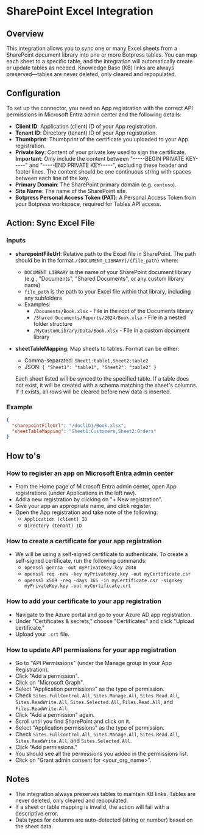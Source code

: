 # SharePoint Excel Integration

## Overview

This integration allows you to sync one or many Excel sheets from a SharePoint document library into one or more Botpress tables. You can map each sheet to a specific table, and the integration will automatically create or update tables as needed. Knowledge Base (KB) links are always preserved—tables are never deleted, only cleared and repopulated.

## Configuration

To set up the connector, you need an App registration with the correct API permissions in Microsoft Entra admin center and the following details:

- **Client ID**: Application (client) ID of your App registration.
- **Tenant ID**: Directory (tenant) ID of your App registration.
- **Thumbprint**: Thumbprint of the certificate you uploaded to your App registration.
- **Private key**: Content of your private key used to sign the certificate. **Important**: Only include the content between "-----BEGIN PRIVATE KEY-----" and "-----END PRIVATE KEY-----", excluding these header and footer lines. The content should be one continuous string with spaces between each line of the key.
- **Primary Domain**: The SharePoint primary domain (e.g. `contoso`).
- **Site Name**: The name of the SharePoint site.
- **Botpress Personal Access Token (PAT)**: A Personal Access Token from your Botpress workspace, required for Tables API access.

## Action: Sync Excel File

### Inputs
- **sharepointFileUrl**: Relative path to the Excel file in SharePoint. The path should be in the format `/{DOCUMENT_LIBRARY}/{file_path}` where:
  - `DOCUMENT_LIBRARY` is the name of your SharePoint document library (e.g., "Documents", "Shared Documents", or any custom library name)
  - `file_path` is the path to your Excel file within that library, including any subfolders
  - Examples:
    - `/Documents/Book.xlsx` - File in the root of the Documents library
    - `/Shared Documents/Reports/2024/Book.xlsx` - File in a nested folder structure
    - `/MyCustomLibrary/Data/Book.xlsx` - File in a custom document library
- **sheetTableMapping**: Map sheets to tables. Format can be either:
  - Comma-separated: `Sheet1:table1,Sheet2:table2`
  - JSON: `{ "Sheet1": "table1", "Sheet2": "table2" }`

  Each sheet listed will be synced to the specified table. If a table does not exist, it will be created with a schema matching the sheet's columns. If it exists, all rows will be cleared before new data is inserted.

### Example
```json
{
  "sharepointFileUrl": "/doclib1/Book.xlsx",
  "sheetTableMapping": "Sheet1:Customers,Sheet2:Orders"
}
```

## How to's

### How to register an app on Microsoft Entra admin center
- From the Home page of Microsoft Entra admin center, open App registrations (under Applications in the left nav).
- Add a new registration by clicking on "+ New registration".
- Give your app an appropriate name, and click register.
- Open the App registration and take note of the following:
  - `Application (client) ID`
  - `Directory (tenant) ID`

### How to create a certificate for your app registration
- We will be using a self-signed certificate to authenticate. To create a self-signed certificate, run the following commands:
  - `openssl genrsa -out myPrivateKey.key 2048`
  - `openssl req -new -key myPrivateKey.key -out myCertificate.csr`
  - `openssl x509 -req -days 365 -in myCertificate.csr -signkey myPrivateKey.key -out myCertificate.crt`

### How to add your certificate to your app registration
- Navigate to the Azure portal and go to your Azure AD app registration.
- Under "Certificates & secrets," choose "Certificates" and click "Upload certificate."
- Upload your `.crt` file.

### How to update API permissions for your app registration
- Go to "API Permissions" (under the Manage group in your App Registration).
- Click "Add a permission".
- Click on "Microsoft Graph".
- Select "Application permissions" as the type of permission.
- Check `Sites.FullControl.All`, `Sites.Manage.All`, `Sites.Read.All`, `Sites.ReadWrite.All`, `Sites.Selected.All`, `Files.Read.All`, and `Files.ReadWrite.All`.
- Click "Add a permission" again.
- Scroll until you find SharePoint and click on it.
- Select "Application permissions" as the type of permission.
- Check `Sites.FullControl.All`, `Sites.Manage.All`, `Sites.Read.All`, `Sites.ReadWrite.All`, and `Sites.Selected.All`.
- Click "Add permissions."
- You should see all the permissions you added in the permissions list.
- Click on "Grant admin consent for <your_org_name>".

## Notes
- The integration always preserves tables to maintain KB links. Tables are never deleted, only cleared and repopulated.
- If a sheet or table mapping is invalid, the action will fail with a descriptive error.
- Data types for columns are auto-detected (string or number) based on the sheet data.
